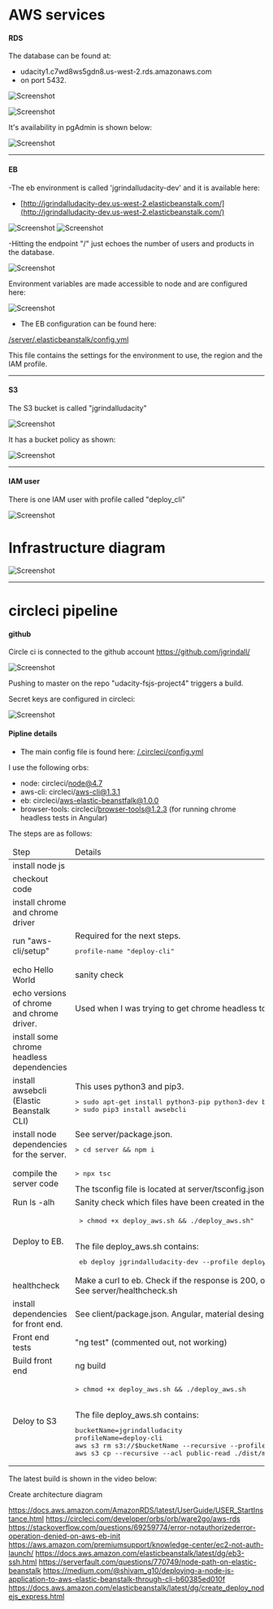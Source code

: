 # AWS services

#### RDS

The database can be found at:

- udacity1.c7wd8ws5gdn8.us-west-2.rds.amazonaws.com
- on port 5432.

![Screenshot](/docs/images/rds1.png)

![Screenshot](/docs/images/rds2.png)

It's availability in pgAdmin is shown below:

![Screenshot](/docs/images/rds3.png)


----

#### EB

-The eb environment is called 'jgrindalludacity-dev' and it is available here:

- [http://jgrindalludacity-dev.us-west-2.elasticbeanstalk.com/](http://jgrindalludacity-dev.us-west-2.elasticbeanstalk.com/)



![Screenshot](/docs/images/eb1.png)
![Screenshot](/docs/images/eb2.png)

-Hitting the endpoint "/" just echoes the number of users and products in the database.

![Screenshot](/docs/images/eb3.png)

Environment variables are made accessible to node and are configured here:

![Screenshot](/docs/images/eb4.png)


- The EB configuration can be found here:

[/server/.elasticbeanstalk/config.yml](/server/.elasticbeanstalk/config.yml)

This file contains the settings for the environment to use, the region and the IAM profile.

----

#### S3

The S3 bucket is called "jgrindalludacity"

![Screenshot](/docs/images/s3_1.png)

It has a bucket policy as shown:

![Screenshot](/docs/images/s3_2.png)


----

#### IAM user

There is one IAM user with profile called "deploy_cli"

![Screenshot](/docs/images/iam.png)


# Infrastructure diagram

![Screenshot](/docs/images/aws.png)

----

# circleci pipeline

#### github
Circle ci is connected to the github account https://github.com/jgrindall/

![Screenshot](/docs/images/ci2.png)

Pushing to master on the repo "udacity-fsjs-project4" triggers a build.

Secret keys are configured in circleci:

![Screenshot](/docs/images/ci1.png)



#### Pipline details

- The main config file is found here: [/.circleci/config.yml](/.circleci/config.yml)    

I use the following orbs:

- node: circleci/node@4.7
-   aws-cli: circleci/aws-cli@1.3.1
 -  eb: circleci/aws-elastic-beanstfalk@1.0.0
- browser-tools: circleci/browser-tools@1.2.3 (for running chrome headless tests in Angular)
                                                

The steps are as follows:



<table>
<thead><tr><td>Step</td><td>Details</td></tr></thead>
<tbody>

<tr><td>install node js</td><td></td></tr>
<tr><td>checkout code </td><td></td></tr>
<tr><td>install chrome and chrome driver</td><td></td></tr>
<tr><td>run "aws-cli/setup" </td><td>Required for the next steps. <pre>profile-name "deploy-cli"</pre>  </td></tr>
<tr><td>echo Hello World</td><td>sanity check   </td></tr>
<tr><td>echo versions of chrome and chrome driver. </td><td> Used when I was trying to get chrome headless to run.   </td></tr>
<tr><td>install some chrome headless dependencies</td><td></td></tr>
<tr><td>install awsebcli (Elastic Beanstalk CLI)</td><td>This uses python3 and pip3.<br/> <pre>> sudo apt-get install python3-pip python3-dev build-essential <br/>> sudo pip3 install awsebcli</pre></td></tr>
<tr><td>install node dependencies for the server.</td><td>See server/package.json. <br/><pre>> cd server && npm i</pre></td></tr>
<tr><td>compile the server code </td><td><pre>> npx tsc</pre>The tsconfig file is located at server/tsconfig.json</td></tr>
<tr><td> Run ls -alh   </td><td>Sanity check which files have been created in the 'dist' folder  </td></tr>
<tr><td>Deploy to EB.</td><td><pre> > chmod +x deploy_aws.sh && ./deploy_aws.sh"</pre> <br/> The file deploy_aws.sh contains: <br/> <pre> eb deploy jgrindalludacity-dev --profile deploy-cli</pre></td></tr>
<tr><td>healthcheck  </td><td>Make a curl to eb.  Check if the response is 200, otherwise exit 1<br/> See server/healthcheck.sh </td></tr>

<tr><td>install dependencies for front end.  </td><td>See client/package.json. Angular, material desing, jasmine etc. </td></tr>
<tr><td>Front end tests   </td><td>"ng test" (commented out, not working)</td></tr>
<tr><td>Build front end      </td><td>ng build   </td></tr>
<tr><td>Deloy to S3   </td><td><pre>> chmod +x deploy_aws.sh && ./deploy_aws.sh</pre> <br/>  The file deploy_aws.sh contains: <br/>  <pre>bucketName=jgrindalludacity <br/>profileName=deploy-cli<br/>aws s3 rm s3://$bucketName --recursive --profile $profileName <br/>aws s3 cp --recursive --acl public-read ./dist/myApp s3://$bucketName/ --profile $profileName</pre></td></tr>

</tbody>

</table>


The latest build is shown in the video below:

<movie>


Create architecture diagram

https://docs.aws.amazon.com/AmazonRDS/latest/UserGuide/USER_StartInstance.html
https://circleci.com/developer/orbs/orb/ware2go/aws-rds
https://stackoverflow.com/questions/69259774/error-notauthorizederror-operation-denied-on-aws-eb-init
https://aws.amazon.com/premiumsupport/knowledge-center/ec2-not-auth-launch/
https://docs.aws.amazon.com/elasticbeanstalk/latest/dg/eb3-ssh.html
https://serverfault.com/questions/770749/node-path-on-elastic-beanstalk
https://medium.com/@shivam_g10/deploying-a-node-js-application-to-aws-elastic-beanstalk-through-cli-b60385ed010f
https://docs.aws.amazon.com/elasticbeanstalk/latest/dg/create_deploy_nodejs_express.html

